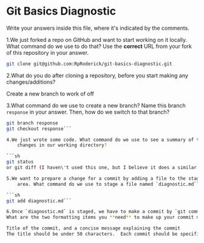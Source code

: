 # Git Basics Diagnostic

Write your answers inside this file, where it's indicated by the comments.

1.We just forked a repo on GitHub and want to start working on it locally.
What command do we use to do that? Use the **correct** URL from your fork of
this repository in your answer.

```sh
git clone git@github.com:RpRoderick/git-basics-diagnostic.git
```

2.What do you do after cloning a repository, before you start making any
changes/additions?

Create a new branch to work of off

3.What command do we use to create a new branch? Name this branch `response`
    in your answer. Then, how do we switch to that branch?

```sh
git branch response
git checkout response```

4.We just wrote some code. What command do we use to see a summary of the
    changes in our working directory?

```sh
git status
or git diff (I haven\'t used this one, but I believe it does a similar thing?)```

5.We want to prepare a change for a commit by adding a file to the staging
    area. What command do we use to stage a file named `diagnostic.md`?

```sh
git add diagnostic.md```

6.Once `diagnostic.md` is staged, we have to make a commit by `git commit`.
What are the two formatting items you **need** to make up your commit message?

Title of the commit, and a concise message explaining the commit
The title should be under 50 characters.  Each commit should be specific, the more commits the better, that way it is easier to explain and diagnose the changes.

